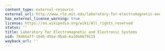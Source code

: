 ```yaml
---
content_type: external-resource
external_url: http://www.rle.mit.edu/laboratory-for-electromagnetic-and-electronic-systems/
has_external_license_warning: true
license: https://en.wikipedia.org/wiki/All_rights_reserved
status: ''
title: Laboratory for Electromagnetic and Electronic Systems
uid: 78466aff-1646-45be-9bab-6a10b0079115
wayback_url: ''
---
```

